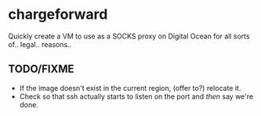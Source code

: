 chargeforward
=============

Quickly create a VM to use as a SOCKS proxy on Digital Ocean for all sorts of..
legal.. reasons..

TODO/FIXME
----------
* If the image doesn't exist in the current region, (offer to?) relocate it.
* Check so that ssh actually starts to listen on the port and *then* say we're done.
